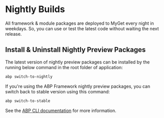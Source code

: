 # Nightly Builds

All framework & module packages are deployed to MyGet every night in weekdays. So, you can use or test the latest code without waiting the next release.

## Install & Uninstall Nightly Preview Packages

The latest version of nightly preview packages can be installed by the running below command in the root folder of application:

```bash
abp switch-to-nightly 
```

If you're using the ABP Framework nightly preview packages, you can switch back to stable version using this command:

```bash
abp switch-to-stable
```

See the [ABP CLI documentation](./CLI.md) for more information.
